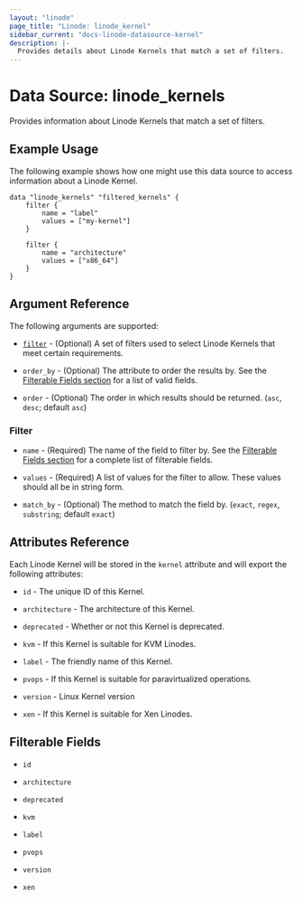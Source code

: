 ```yaml
---
layout: "linode"
page_title: "Linode: linode_kernel"
sidebar_current: "docs-linode-datasource-kernel"
description: |-
  Provides details about Linode Kernels that match a set of filters.
---
```


# Data Source: linode\_kernels

Provides information about Linode Kernels that match a set of filters.

## Example Usage

The following example shows how one might use this data source to access information about a Linode Kernel.

```hcl
data "linode_kernels" "filtered_kernels" {
    filter {
        name = "label"
        values = ["my-kernel"]
    }

    filter {
        name = "architecture"
        values = ["x86_64"]
    }
}
```

## Argument Reference

The following arguments are supported:

* [`filter`](#filter) - (Optional) A set of filters used to select Linode Kernels that meet certain requirements.

* `order_by` - (Optional) The attribute to order the results by. See the [Filterable Fields section](#filterable-fields) for a list of valid fields.

* `order` - (Optional) The order in which results should be returned. (`asc`, `desc`; default `asc`)

### Filter

* `name` - (Required) The name of the field to filter by. See the [Filterable Fields section](#filterable-fields) for a complete list of filterable fields.

* `values` - (Required) A list of values for the filter to allow. These values should all be in string form.

* `match_by` - (Optional) The method to match the field by. (`exact`, `regex`, `substring`; default `exact`)

## Attributes Reference

Each Linode Kernel will be stored in the `kernel` attribute and will export the following attributes:

* `id` - The unique ID of this Kernel.

* `architecture` - The architecture of this Kernel.

* `deprecated` - Whether or not this Kernel is deprecated.

* `kvm` - If this Kernel is suitable for KVM Linodes.

* `label` - The friendly name of this Kernel.

* `pvops` - If this Kernel is suitable for paravirtualized operations.

* `version` - Linux Kernel version

* `xen` - If this Kernel is suitable for Xen Linodes.

## Filterable Fields

* `id`

* `architecture`

* `deprecated`

* `kvm`

* `label`

* `pvops`

* `version`

* `xen`